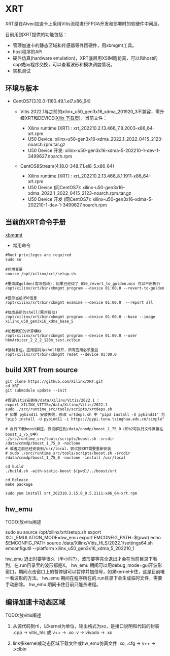 # XRT

XRT是在Alveo加速卡上采用Vitis流程进行FPGA开发和部署时的软硬件中间层。

目前用到XRT提供的功能包括：

* 管理加速卡的静态区域和传感器等外围硬件，用xbmgmt工具。
* host程序的API
* 硬件仿真(hardware emulation)，XRT底层用XSIM跑仿真，可以和host的cpp或py程序交换，可以查看波形和模块调度情况。
* 实机测试

## 环境与版本

* CentOS7(3.10.0-1160.49.1.el7.x86_64)
  * Vitis 2022.1与之前的xilinx_u50_gen3x16_xdma_201920_3不兼容，需升级XRT和DEVICE([Xilix 下载页](https://www.xilinx.com/products/boards-and-kits/alveo/u50.html#gettingStarted))，当前文件：
    * Xilinx runtime (XRT) : xrt_202210.2.13.466_7.8.2003-x86_64-xrt.rpm
    * U50 Device:            xilinx-u50-gen3x16-xdma_2022.1_2022_0415_2123-noarch.rpm.tar.gz
    * U50 Device 开发:        xilinx-u50-gen3x16-xdma-5-202210-1-dev-1-3499627.noarch.rpm

  * CentOS8Stream(4.18.0-348.7.1.el8_5.x86_64)
    * Xilinx runtime (XRT) : xrt_202210.2.13.466_8.1.1911-x86_64-xrt.rpm
    * U50 Device     (同CentOS7): xilinx-u50-gen3x16-xdma_2022.1_2022_0415_2123-noarch.rpm.tar.gz
    * U50 Device 开发 (同CentOS7): xilinx-u50-gen3x16-xdma-5-202210-1-dev-1-3499627.noarch.rpm

## 当前的XRT命令手册

[xbmgmt](https://xilinx.github.io/XRT/master/html/xbmgmt.html)

* 常用命令
  
```shell
#Root privileges are required
sudo su

#环境变量
source /opt/xilinx/xrt/setup.sh

#重烧成golden(需冷启动)，如果已经烧了 U50_revert_to_golden.mcs 可以不用执行
/opt/xilinx/xrt/bin/xbmgmt program --device 01:00.0 --revert-to-golden

#显示当前U50信息
/opt/xilinx/xrt/bin/xbmgmt examine --device 01:00.0  --report all

#烧成最新的shell(需冷启动)
/opt/xilinx/xrt/bin/xbmgmt program --device 01:00.0 --base --image xilinx_u50_gen3x16_xdma_base_5

#加载我们的计算模块
/opt/xilinx/xrt/bin/xbmgmt program --device 01:00.0 --user hbmArbiter_2_2_2_128m_test.xclbin

#强制复位，应用层将与shell断开，所有应用必须重启
/opt/xilinx/xrt/bin/xbmgmt reset --device 01:00.0
```

## build XRT from source

```shell
git clone https://github.com/Xilinx/XRT.git
cd XRT
git submodule update --init

#假设Vitis安装在/data/Xilinx/Vitis/2022.1 :
export XILINX_VITIS=/data/Xilinx/Vitis/2022.1
sudo ./src/runtime_src/tools/scripts/xrtdeps.sh
# 如果 pybind11 安装失败，修改 xrtdeps.sh 中 "pip3 install -U pybind11" 为 "pip3 install -U pybind11 -i https://pypi.tuna.tsinghua.edu.cn/simple"

# 自行下载boost解压，假设解压到/data/cnmdp/boost_1_75_0（即b2可执行文件直接在boost_1_75_0中）
./src/runtime_src/tools/scripts/boost.sh -srcdir /data/cnmdp/boost_1_75_0 -noclone
# 或者之前已经安装到/usr/local，尝试按XRT需要重新安装
# sudo ./src/runtime_src/tools/scripts/boost.sh -srcdir /data/cnmdp/boost_1_75_0 -noclone -install /usr/local

cd build
./build.sh -with-static-boost $(pwd)/../boost/xrt

cd Release
make package

sudo yum install xrt_202310.2.15.0_8.5.2111-x86_64-xrt.rpm
```

## hw_emu

TODO:放vitis阐述

sudo su
source /opt/xilinx/xrt/setup.sh
export XCL_EMULATION_MODE=hw_emu
export EMCONFIG_PATH=$(pwd)
echo $EMCONFIG_PATH
source /data/Xilinx/Vitis_HLS/2022.1/settings64.sh
emconfigutil --platform xilinx_u50_gen3x16_xdma_5_202210_1

hw_emu 退出时要等很久（半小时?），波形要等完全退出才会在当前目录下看到，在.run目录里的波形都是X。
hw_emu 期间可以用debug_mode=gui开波形窗口，期间点击窗口上的暂停键可以暂停并加信号，如果kernel卡住，这是目前唯一看波形的方法。
hw_emu 期间在程序所在的.run目录下会生成临时文件，需要手动删除。
hw_emu 期间卡住目前只能杀进程。

## 编译加速卡动态区域

TODO:放vitis阐述

1. 从源代码到rtl，以kernel为单位，输出格式为xo，是接口说明和代码的封装
.cpp -> vitis_hls 或 v++ -> .xo
.v -> vivado -> .xo

2. link多kernel成动态区域下载文件或hw_emu仿真文件
.xo, .cfg -> v++ -> .xclbin
